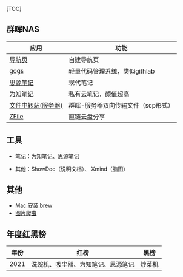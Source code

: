 [TOC]

##  群晖NAS

| 应用                                                         | 功能                               |
| ------------------------------------------------------------ | ---------------------------------- |
| [导航页](https://post.smzdm.com/p/adwlg5rn/)                 | 自建导航页                         |
| [gogs](./doc/gogs.md)                                        | 轻量代码管理系统，类似githlab      |
| [思源笔记](https://ld246.com/article/1628768198488)          | 现代笔记                           |
| [为知笔记](https://www.wiz.cn/zh-cn/introduction-docker-nas) | 私有云笔记，颜值超高               |
| [文件中转站(服务器)](./doc/file_trans.md)                    | 群晖-服务器双向传输文件（scp形式） |
| [ZFile](https://www.ioiox.com/archives/93.html)              | 直链云盘分享                       |

## 工具

- 笔记：为知笔记、思源笔记

- 其他：ShowDoc（说明文档）、 Xmind（脑图）

## 其他

- [Mac 安装 brew](https://www.cnblogs.com/liyihua/p/12753163.html)
- [图片爬虫](./crawler/crawler.md)

## 年度红黑榜

| 年份 | 红榜                               | 黑榜   |
| ---- | ---------------------------------- | ------ |
| 2021 | 洗碗机、吸尘器、为知笔记、思源笔记 | 炒菜机 |

